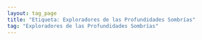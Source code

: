 ```yaml
---
layout: tag_page
title: "Etiqueta: Exploradores de las Profundidades Sombrías"
tag: "Exploradores de las Profundidades Sombrías"
---
```

